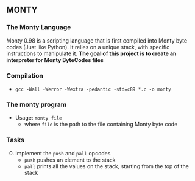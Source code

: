 ## MONTY

### The Monty Language
Monty 0.98 is a scripting language that is first compiled into Monty byte codes (Just like Python). It relies on a unique stack, with specific instructions to manipulate it. **The goal of this project is to create an interpreter for Monty ByteCodes files**

### Compilation
- ```gcc -Wall -Werror -Wextra -pedantic -std=c89 *.c -o monty```

### The monty program
* Usage: ```monty file``` <br>
  - where ```file``` is the path to the file containing Monty byte code

### Tasks
0. Implement the ```push``` and ```pall``` opcodes <br>
   - ```push``` pushes an element to the stack <br>
   - ```pall``` prints all the values on the stack, starting from the top of the stack
